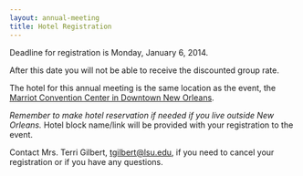 ```yaml
---
layout: annual-meeting
title: Hotel Registration
---
```


<p class="text-error">Deadline for registration is Monday, January 6, 2014.</p>

After this date you will not be able to receive the discounted group rate.

The hotel for this annual meeting is the same location as the event, the [Marriot Convention Center in Downtown New Orleans](http://www.marriott.com/hotels/travel/msymc-new-orleans-downtown-marriott-at-the-convention-center/).

*Remember to make hotel reservation if needed if you live outside New Orleans.* Hotel block name/link will be provided with your registration to the event.

Contact Mrs. Terri Gilbert, [tgilbert@lsu.edu](mailto:tgilbert@lsu.edu), if you need to cancel your registration or if you have any questions.